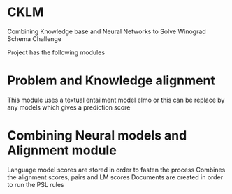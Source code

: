 # CKLM
Combining Knowledge base and Neural Networks to Solve Winograd Schema Challenge

Project has the following modules

# Problem and Knowledge alignment

This module uses a textual entailment model elmo or this can be replace by any models which gives a prediction score

# Combining Neural models and Alignment module

Language model scores are stored in order to fasten the process
Combines the alignment scores, pairs and LM scores
Documents are created in order to run the PSL rules



